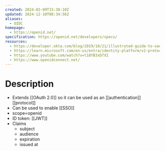 ```yaml
---
created: 2024-02-09T15:38:10Z
updated: 2024-12-10T08:34:56Z
aliases:
  - OIDC
homepage:
  - https://openid.net/
specification: https://openid.net/developers/specs/
resources:
  - https://developer.okta.com/blog/2019/10/21/illustrated-guide-to-oauth-and-oidc
  - https://learn.microsoft.com/en-us/entra/identity-platform/v2-protocols-oidc
  - https://www.youtube.com/watch?v=t18YB3xDfXI
  - https://www.openidconnect.net/
---
```

# Description
- Extends [[OAuth 2.0]] so it can be used as an [[authentication]] [[protocol]]
- Can be used to enable [[SSO]]
- scope=openid
- ID token: [[JWT]]
- Claims
	- subject
	- audience
	- expiration
	- issued at